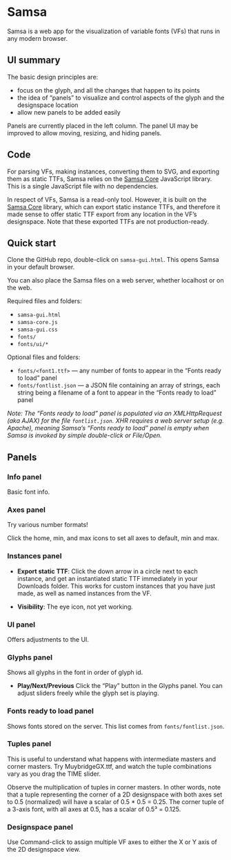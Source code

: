 # Samsa

Samsa is a web app for the visualization of variable fonts (VFs) that runs in any modern browser.

## UI summary
The basic design principles are:

* focus on the glyph, and all the changes that happen to its points
* the idea of “panels” to visualize and control aspects of the glyph and the designspace location
* allow new panels to be added easily

Panels are currently placed in the left column. The panel UI may be improved to allow moving, resizing, and hiding panels.

## Code

For parsing VFs, making instances, converting them to SVG, and exporting them as static TTFs, Samsa relies on the [Samsa Core](samsa-core.md) JavaScript library. This is a single JavaScript file with no dependencies.

In respect of VFs, Samsa is a read-only tool. However, it is built on the [Samsa Core](samsa-core.md) library, which can export static instance TTFs, and therefore it made sense to offer static TTF export from any location in the VF’s designspace. Note that these exported TTFs are not production-ready.

## Quick start
Clone the GitHub repo, double-click on `samsa-gui.html`. This opens Samsa in your default browser.

You can also place the Samsa files on a web server, whether localhost or on the web.

Required files and folders:

* `samsa-gui.html`
* `samsa-core.js`
* `samsa-gui.css`
* `fonts/`
* `fonts/ui/*`

Optional files and folders:

* `fonts/<font1.ttf>` — any number of fonts to appear in the “Fonts ready to load” panel
* `fonts/fontlist.json` — a JSON file containing an array of strings, each string being a filename of a font to appear in the “Fonts ready to load” panel

_Note: The “Fonts ready to load” panel is populated via an XMLHttpRequest (aka AJAX) for the file `fontlist.json`. XHR requires a web server setup (e.g. Apache), meaning Samsa’s “Fonts ready to load” panel is empty when Samsa is invoked by simple double-click or File/Open._

## Panels

### Info panel
Basic font info.

### Axes panel
Try various number formats!

Click the home, min, and max icons to set all axes to default, min and max.

### Instances panel
* **Export static TTF**: Click the down arrow in a circle next to each instance, and get an instantiated static TTF immediately in your Downloads folder. This works for custom instances that you have just made, as well as named instances from the VF.

* **Visibility**: The eye icon, not yet working.


### UI panel
Offers adjustments to the UI.

### Glyphs panel
Shows all glyphs in the font in order of glyph id.

* **Play/Next/Previous** Click the “Play” button in the Glyphs panel. You can adjust sliders freely while the glyph set is playing.


### Fonts ready to load panel
Shows fonts stored on the server. This list comes from `fonts/fontlist.json`.

### Tuples panel

This is useful to understand what happens with intermediate masters and corner masters. Try MuybridgeGX.ttf, and watch the tuple combinations vary as you drag the TIME slider.

Observe the multiplication of tuples in corner masters. In other words, note that a tuple representing the corner of a 2D designspace with both axes set to 0.5 (normalized) will have a scalar of 0.5 * 0.5 = 0.25. The corner tuple of a 3-axis font, with all axes at 0.5, has a scalar of 0.5³ = 0.125.

### Designspace panel

Use Command-click to assign multiple VF axes to either the X or Y axis of the 2D designspace view.

